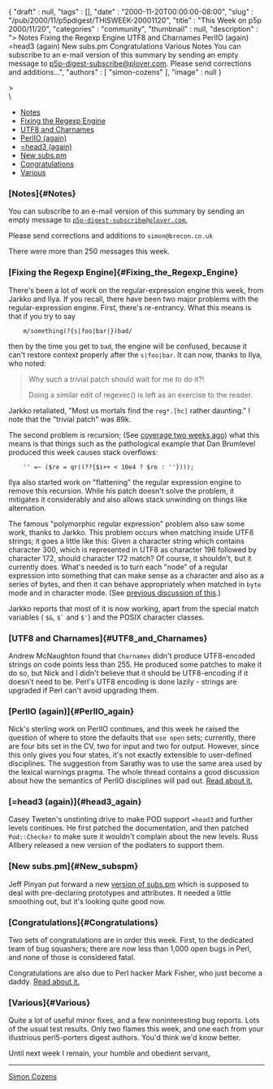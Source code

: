 {
   "draft" : null,
   "tags" : [],
   "date" : "2000-11-20T00:00:00-08:00",
   "slug" : "/pub/2000/11/p5pdigest/THISWEEK-20001120",
   "title" : "This Week on p5p 2000/11/20",
   "categories" : "community",
   "thumbnail" : null,
   "description" : "> Notes Fixing the Regexp Engine UTF8 and Charnames PerlIO (again) =head3 (again) New subs.pm Congratulations Various Notes You can subscribe to an e-mail version of this summary by sending an empty message to p5p-digest-subscribe@plover.com. Please send corrections and additions...",
   "authors" : [
      "simon-cozens"
   ],
   "image" : null
}





&gt;
\
\

-   [Notes](#Notes)
-   [Fixing the Regexp Engine](#Fixing_the_Regexp_Engine)
-   [UTF8 and Charnames](#UTF8_and_Charnames)
-   [PerlIO (again)](#PerlIO_again)
-   [=head3 (again)](#head3_again)
-   [New subs.pm](#New_subspm)
-   [Congratulations](#Congratulations)
-   [Various](#Various)

### [Notes]{#Notes}

You can subscribe to an e-mail version of this summary by sending an
empty message to
[`p5p-digest-subscribe@plover.com`.](mailto:p5p-digest-subscribe@plover.com)

Please send corrections and additions to `simon@brecon.co.uk`

There were more than 250 messages this week.

### [Fixing the Regexp Engine]{#Fixing_the_Regexp_Engine}

There's been a lot of work on the regular-expression engine this week,
from Jarkko and Ilya. If you recall, there have been two major problems
with the regular-expression engine. First, there's re-entrancy. What
this means is that if you try to say

        m/something(?{s|foo|bar|})bad/

then by the time you get to `bad`, the engine will be confused, because
it can't restore context properly after the `s|foo|bar`. It can now,
thanks to Ilya, who noted:

> Why such a trivial patch should wait for me to do it?!
>
> Doing a similar edit of regexec() is left as an exercise to the
> reader.

Jarkko retaliated, "Most us mortals find the `reg*.[hc]` rather
daunting." I note that the "trivial patch" was 89k.

The second problem is recursion; (See [coverage two weeks
ago](/pub/2000/11/p5pdigest/THISWEEK-20001107.html#The_Regex_Stack_Problem))
what this means is that things such as the pathological example that Dan
Brumlevel produced this week causes stack overflows:

        '' =~ ($re = qr((??{$i++ < 10e4 ? $re : ''})));

Ilya also started work on "flattening" the regular expression engine to
remove this recursion. While his patch doesn't solve the problem, it
mitigates it considerably and also allows stack unwinding on things like
alternation.

The famous "polymorphic regular expression" problem also saw some work,
thanks to Jarkko. This problem occurs when matching inside UTF8 strings;
it goes a little like this: Given a character string which contains
character 300, which is represented in UTF8 as character 196 followed by
character 172, should character 172 match? Of course, it shouldn't, but
it currently does. What's needed is to turn each "node" of a regular
expression into something that can make sense as a character and also as
a series of bytes, and then it can behave appropriately when matched in
`byte` mode and in character mode. (See [previous discussion of
this](/pub/2000/07/p5pdigest/THISWEEK-20000702.html#Unicode_Regex_Matching).)

Jarkko reports that most of it is now working, apart from the special
match variables ( `$&`, `` $` `` and `$'`) and the POSIX character
classes.

### [UTF8 and Charnames]{#UTF8_and_Charnames}

Andrew McNaughton found that `Charnames` didn't produce UTF8-encoded
strings on code points less than 255. He produced some patches to make
it do so, but Nick and I didn't believe that it should be UTF8-encoding
if it doesn't need to be. Perl's UTF8 encoding is done lazily - strings
are upgraded if Perl can't avoid upgrading them.

### [PerlIO (again)]{#PerlIO_again}

Nick's sterling work on PerlIO continues, and this week he raised the
question of where to store the defaults that `use open` sets; currently,
there are four bits set in the CV, two for input and two for output.
However, since this only gives you four states, it's not exactly
extensible to user-defined disciplines. The suggestion from Sarathy was
to use the same area used by the lexical warnings pragma. The whole
thread contains a good discussion about how the semantics of PerlIO
disciplines will pad out. [Read about
it.](http://www.xray.mpe.mpg.de/mailing-lists/perl5-porters/2000-11/msg00780.html)

### [=head3 (again)]{#head3_again}

Casey Tweten's unstinting drive to make POD support `=head3` and further
levels continues. He first patched the documentation, and then patched
`Pod::Checker` to make sure it wouldn't complain about the new levels.
Russ Allbery released a new version of the podlaters to support them.

### [New subs.pm]{#New_subspm}

Jeff Pinyan put forward a new [version of
subs.pm](http://www.xray.mpe.mpg.de/mailing-lists/perl5-porters/2000-11/msg00822.html)
which is supposed to deal with pre-declaring prototypes and attributes.
It needed a little smoothing out, but it's looking quite good now.

### [Congratulations]{#Congratulations}

Two sets of congratulations are in order this week. First, to the
dedicated team of bug squashers; there are now less than 1,000 open bugs
in Perl, and none of those is considered fatal.

Congratulations are also due to Perl hacker Mark Fisher, who just become
a daddy. [Read about
it.](http://www.xray.mpe.mpg.de/mailing-lists/perl5-porters/2000-11/msg00934.html)

### [Various]{#Various}

Quite a lot of useful minor fixes, and a few noninteresting bug reports.
Lots of the usual test results. Only two flames this week, and one each
from your illustrious perl5-porters digest authors. You'd think we'd
know better.

Until next week I remain, your humble and obedient servant,

------------------------------------------------------------------------

[Simon Cozens](mailto:simon@brecon.co.uk)


